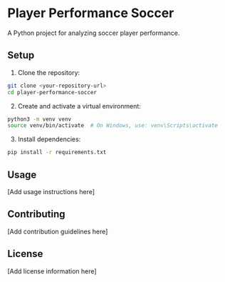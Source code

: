 # Player Performance Soccer

A Python project for analyzing soccer player performance.

## Setup

1. Clone the repository:
```bash
git clone <your-repository-url>
cd player-performance-soccer
```

2. Create and activate a virtual environment:
```bash
python3 -m venv venv
source venv/bin/activate  # On Windows, use: venv\Scripts\activate
```

3. Install dependencies:
```bash
pip install -r requirements.txt
```

## Usage

[Add usage instructions here]

## Contributing

[Add contribution guidelines here]

## License

[Add license information here] 